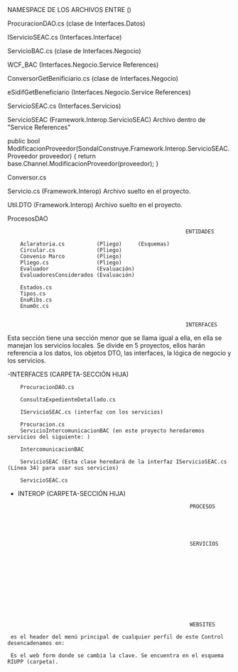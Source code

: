 <!-- LOS MAS IMPORTANTES: -->


<!-- SECCIÓN INTERFACES  --> NAMESPACE DE LOS ARCHIVOS ENTRE ()

<!-- ARCHIVOS DE INTERFACES.INTERFACES-->
ProcuracionDAO.cs (clase de Interfaces.Datos)
<!-- Este archivo contiene metodos que ejecutan procedimientos de la DB. Se debe realizar la adaptación del procedimiento a C# y luego se realiza la ejecución del mismo para realizar una solicitud GET || POST || PUT  -->

IServicioSEAC.cs (Interfaces.Interface)
<!-- Este es el archivo que contiene la interface que encapsula todos los servicios locales.-->

<!-- ARCHIVOS DE NEGOCIO  -->
ServicioBAC.cs (clase de Interfaces.Negocio)
<!-- En este archivo se llama a los servicios ubicados dentro de clases en la carpeta especial "WCF_BAC" de "Services References". Habrá diferentes regiones (secciones) que tendrán sus propios servicios. Ejemplo la Region "Proveedores". En esta región se llamarán a los servicios "AltaProveedor", "ModificacionProveedor", "BajaProveedor"  que se ubicarán en la clase "ServicioClient" (7280, (7357, 7361, 7365)) == líneas de código de la clase y sus servicios en la carpeta especial WCF_BAC.
Esta clase ServicioClient de WCF_BAC solo será referenciada por este archivo (ServicioBAC.CS) y PresupuestoSIGAF.cs. El resto de archivos de Interfaces.Negocio no la usan. -->

WCF_BAC (Interfaces.Negocio.Service References)
<!-- Estos archivos dentro de "Service References" sirven para almacenar lógica o llamados a servicios que usarán el resto de archivos de la interfaz Negocio. Aquí estarán las referencias hechas al llamar servicios, de ahí el nombre de la sección. En el se encuentran clases, enumerados, interfaces, metodos, etcetera. Hay clases con distintos fines, por ejemplo, primero se declarán las clases que crearán los objetos involucrados en los servicios, para que estos sean los argumentos de los próximos servicios, las propiedades de estas clases tendrán una sintaxis desarrollada ya que se les darán capacidades de get y set y además en caso de SET se comprobará que el nuevo valor sea != al aún actual. Ya con esas clases que nos aseguren tener los argumentos de los servicios, creamos otras clases que encapsularán los servicios, no la lógica de ellos, si no el llamado a ellos, la lógica estará en un sistema externo..   -->

ConversorGetBenificiario.cs (clase de Interfaces.Negocio)
<!-- Este archivo contiene un metodo que se encarga de hacer una conversión de un objeto, en este caso un de "beneficiarioBean" a un "BeneficiarioSidif" 
Este archivo no se conecta con el mismo archivo de "Web Services" para obtener los datos necesarios de sistemas externos, si no que lo hace con eSidifGetBeneficiario.   -->


eSidifGetBeneficiario (Interfaces.Negocio.Service References)
<!-- Este es otro de los archivos que almacena las referencias de los servicios. Es el usado por la clase vista anterior. Lo usamos para heredar la clase con la que tiparemos al argumento.   -->



<!-- ARCHIVO DE SERVICIOS -->
ServicioSEAC.cs (Interfaces.Servicios)
 <!-- En el se crean metodos con try/catch que ejecutan los servicios locales desarrollados en las clases del proyecto "Negocio" de Interfaces.Interfaces.
 Los nombres de estos metodos coinciden con los nombres de los metodos de la interface IServicioSEAC ubicada en el proyecto "Interface" -->


<!-- Sección Interop -->

<!-- PROYECTO: FRAMEWORK.INTEROP -->
ServicioSEAC (Framework.Interop.ServicioSEAC) Archivo dentro de "Service References" 
<!--
Este "archivo" tiene muchas clases, enumerados e interfaces. De aquí las clases del proyecto obtendrán este tipo de cosas. Hay clases para crear objetos usados en los servicios de esta sección (Interop) y tambien hay clases que tienen metodos que realizan el llamado a los servicios de los sistemas externos, estos metodos son los que se llaman en el archivo "Servicio.cs".
Ej, hay una clase "ServicioSEACClient" que tiene los metodos con los llamados a los servicios de "AltaProveedor", "ModificacionProveedor" Ej de un metodo que llama a un servicio externo. 
-->
public bool ModificacionProveedor(SondaIConstruye.Framework.Interop.ServicioSEAC.Proveedor proveedor) {
    return base.Channel.ModificacionProveedor(proveedor);
}

<!--
Aunque si el archivo se llama ServicioSEAC no tiene mucho sentido pensar que son servicios externos, pero si no lo son, donde esta la lógica de los mismos entonces?  
-->

Conversor.cs
<!-- 
En este archivo se realizan conversiones de objetos DTO (visuales) a objetos NH (de base de datos). Literalmente hablando es una transferencia de datos. La lógica consiste en que el metodo recibe al objeto DTO. Se crea un objeto NH. Se comprueba que el argumento (objeto DTO) tenga valores para transferirle al objeto NH. Si los tiene llevamos a cabo la trasnferencia de valores, o mas bien un copy and paste ya que el objeto DTO no se borra ni pierde sus valores. Algunas trasnferencias requerirán de metodos como la conversión de la "PartidaPresupuestaria". Otros como la conversión del "ImporteCredito" serán muy simples nh.prop == dto.prop
 -->

Servicio.cs (Framework.Interop) Archivo suelto en el proyecto.
<!--
En esta clase se crearán metodos que ejecutarán los servicios de interop, que se encuentran en la carpeta especial "ServicioSEAC" en Services References. Primero en el metodo deben crearse los objetos DTO que serán manipulados por el servicio y luego en un bloque try se ejecutará el servicio argumentado con el objeto creado. Se deben asignar valores a todas las propiedades necesarias del objeto DTO, estas se asignan con los argumentos del metodo.
   Hay metodos que usarán servicios del archivo de referencias "RenderizacionDocumentos", no todos vendrán de "ServiciosSEAC".
El error al llamar a "ServicioSEACClient" se soluciona borrando ServicioSEAC. su sintaxis predecesora.
-->

Util.DTO (Framework.Interop) Archivo suelto en el proyecto.
<!-- 
En esta clase se desarrollan metodos públicos y estáticos que crearán los objetos DTO necesarios en interop. Para esto debemos acceder a ellos via la "carpeta especial" (ServicioSEAC) anidada en "Services References".
 -->
 



<!-- PROYECTO: FRAMEWORK.INTEROP.DATOS -->
ProcesosDAO
<!-- En este archivo se crean metodos que ejecutarán procedimientos de la base de datos. Estos procediminetos tienen que ver con la modificación del estado del proceso en interop.
La lógica para el mapeo del procedimiento es la siguiente.
 Primero mapeamos la base de datos en una instancia de la clase "Database", la inicializamos con el metodo que la mapeará ( CreateDatabase() ) argumentamos el metodo con el nombre de la base de datos.
 Segundo mapeamos el procedimiento en una instancia de la clase DbCommand, inicializamos la instancia con el metodo que mapeará al procedure( GetStoredProcCommand() ) lo argumentamos con el nombre del procedure. Para ejecutar este metodo debemos estar parados sobre la instancia de la DB recién creada. -->











<!-- Secciones -->













                                                            ENTIDADES
   <!-- SondalConstruye.Framework.Entidad.DTO -->
           

   <!-- SondalConstruye.Framework.Entidad.NH -->
        Aclaratoria.cs          (Pliego)     (Esquemas)
        Circular.cs             (Pliego)
        Convenio Marco          (Pliego)
        Pliego.cs               (Pliego)
        Evaluador               (Evaluación)
        EvaluadoresConsiderados (Evaluación)

   <!-- SondalConstruye.Framework.Enums -->
        Estados.cs 
        Tipos.cs   
        EnuRibs.cs
        EnumOc.cs


                                                            INTERFACES
   
Esta sección tiene una sección menor que se llama igual a ella, en ella se manejan los servicios locales. Se divide en 5 proyectos, ellos harán referencia a los datos, los objetos DTO, las interfaces, la lógica de negocio y los servicios.

-INTERFACES (CARPETA-SECCIÓN HIJA)
<!-- SondalConstruye.Framework.Interfaces.Datos -->
        ProcuracionDAO.cs 

<!-- SondalConstruye.Framework.Interfaces.Entidades.DTO -->
        ConsultaExpedienteDetallado.cs

<!-- SondaIConstruye.Framework.Interfaces.Interface  -->
        IServicioSEAC.cs (interfaz con los servicios)

<!-- SondaIConstruye.Framework.Interfaces.Negocio -->
        Procuracion.cs
        ServicioIntercomunicacionBAC (en este proyecto heredaremos servicios del siguiente: )
   
   <!-- Carpeta "Web References" en "Interfaces.Negocio" -->
        IntercomunicacionBAC 
        
<!-- SondalConstruye.Framework.Interfaces.Servicios -->
        ServicioSEAC (Esta clase heredará de la interfaz IServicioSEAC.cs (Línea 34) para usar sus servicios) 



<!-- SondaIConstruye.Framework.Interfaces.Servicios -->
        ServicioSEAC.cs
        

- INTEROP (CARPETA-SECCIÓN HIJA)






                                                            PROCESOS





                                                            SERVICIOS 












                                                            WEBSITES

<!-- Sección: Controles -->
<!-- header.ascx  -->
     es el header del menú principal de cualquier perfil de este Control desencadenamos en:
   <!-- CambiarClave.aspx -->
     Es el web form donde se cambia la clave. Se encuentra en el esquema RIUPP (carpeta).
   <!--  -->